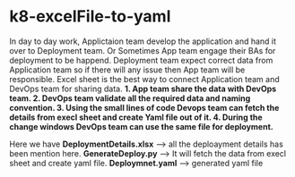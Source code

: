# k8-excelFile-to-yaml

In day to day work, Applictaion team develop the application and hand it over to Deployment team. Or Sometimes App team engage their BAs for deployment to be happend.
Deployment team expect correct data from Application team so if there will any issue then App team will be responsible.
Excel sheet is the best way to connect Application team and DevOps team for sharing data.
**1. App team share the data with DevOps team.
2. DevOps team validate all the required data and naming convention.
3. Using the small lines of code Devops team can fetch the details from execl sheet and create Yaml file out of it.
4. During the change windows DevOps team can use the same file for deployment.**

Here we have 
**DeploymentDetails.xlsx** --> all the deploayment details has been mention here.
**GenerateDeploy.py** --> It will fetch the data from execl sheet and create yaml file.
**Deploymnet.yaml** --> generated yaml file
